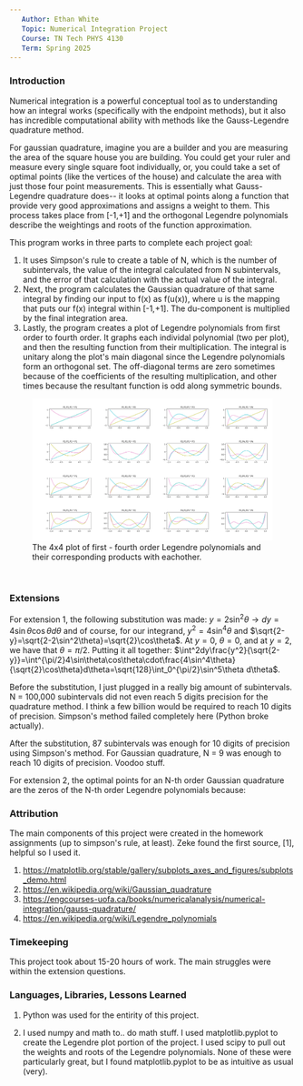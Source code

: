 ```yaml
---
   Author: Ethan White
   Topic: Numerical Integration Project
   Course: TN Tech PHYS 4130
   Term: Spring 2025 
---
```


### Introduction

Numerical integration is a powerful conceptual tool as to understanding how an integral works (specifically with the endpoint methods), but it also has incredible computational ability with methods like the Gauss-Legendre quadrature method. 

For gaussian quadrature, imagine you are a builder and you are measuring the area of the square house you are building. You could get your ruler and measure every single square foot individually, or, you could take a set of optimal points (like the vertices of the house) and calculate the area with just those four point measurements. This is essentially what Gauss-Legendre quadrature does-- it looks at optimal points along a function that provide very good approximations and assigns a weight to them. This process takes place from [-1,+1] and the orthogonal Legendre polynomials describe the weightings and roots of the function approximation.

This program works in three parts to complete each project goal:

1. It uses Simpson's rule to create a table of N, which is the number of subintervals, the value of the integral calculated from N subintervals, and the error of that calculation with the actual value of the integral. 
2. Next, the program calculates the Gaussian quadrature of that same integral by finding our input to f(x) as f(u(x)), where u is the mapping that puts our f(x) integral within [-1,+1]. The du-component is multiplied by the final integration area. 
3. Lastly, the program creates a plot of Legendre polynomials from first order to fourth order. It graphs each individal polynomial (two per plot), and then the resulting function from their multiplication. The integral is unitary along the plot's main diagonal since the Legendre polynomials form an orthogonal set. The off-diagonal terms are zero sometimes because of the coefficients of the resulting multiplication, and other times because the resultant function is odd along symmetric bounds.

<figure>
  <img src=Figure_1.png>
  <figcaption>The 4x4 plot of first - fourth order Legendre polynomials and their corresponding products with eachother. </figcaption>
</figure>
<p>&nbsp;</p> 

### Extensions

For extension 1, the following substitution was made:
$y = 2\sin^2\theta \rightarrow dy = 4\sin\theta\cos\theta d\theta$ and of course, for our integrand,
$y^2 = 4\sin^4\theta$ and $\sqrt{2-y}=\sqrt{2-2\sin^2\theta}=\sqrt{2}\cos\theta$. At $y = 0$, $\theta = 0$, and at $y = 2$, we have that $\theta = \pi/2$. Putting it all together:
$\int^2dy\frac{y^2}{\sqrt{2-y}}=\int^{\pi/2}4\sin\theta\cos\theta\cdot\frac{4\sin^4\theta}{\sqrt{2}\cos\theta}d\theta=\sqrt{128}\int_0^{\pi/2}\sin^5\theta d\theta$. 

Before the substitution, I just plugged in a really big amount of subintervals. N = 100,000 subintervals did not even reach 5 digits precision for the quadrature method. I think a few billion would be required to reach 10 digits of precision. Simpson's method failed completely here (Python broke actually). 

After the substitution, 87 subintervals was enough for 10 digits of precision using Simpson's method. For Gaussian quadrature, N = 9 was enough to reach 10 digits of precision. Voodoo stuff.

For extension 2, the optimal points for an N-th order Gaussian quadrature are the zeros of the N-th order Legendre polynomials because:


### Attribution

The main components of this project were created in the homework assignments (up to simpson's rule, at least). Zeke found the first source, [1], helpful so I used it.

1. https://matplotlib.org/stable/gallery/subplots_axes_and_figures/subplots_demo.html
2. https://en.wikipedia.org/wiki/Gaussian_quadrature
3. https://engcourses-uofa.ca/books/numericalanalysis/numerical-integration/gauss-quadrature/
4. https://en.wikipedia.org/wiki/Legendre_polynomials

### Timekeeping

This project took about 15-20 hours of work. The main struggles were within the extension questions.

### Languages, Libraries, Lessons Learned

1. Python was used for the entirity of this project. 

2. I used numpy and math to.. do math stuff. I used matplotlib.pyplot to create the Legendre plot portion of the project. I used scipy to pull out the weights and roots of the Legendre polynomials. None of these were particularly great, but I found matplotlib.pyplot to be as intuitive as usual (very).
